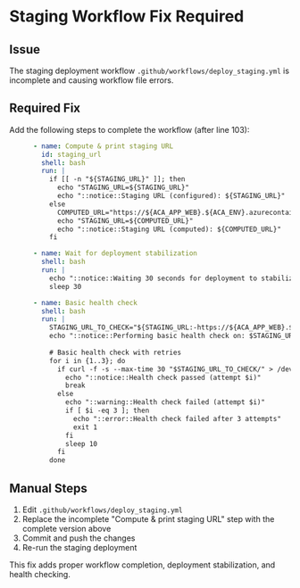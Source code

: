 # Staging Workflow Fix Required

## Issue
The staging deployment workflow `.github/workflows/deploy_staging.yml` is incomplete and causing workflow file errors.

## Required Fix
Add the following steps to complete the workflow (after line 103):

```yaml
      - name: Compute & print staging URL
        id: staging_url
        shell: bash
        run: |
          if [[ -n "${STAGING_URL}" ]]; then
            echo "STAGING_URL=${STAGING_URL}"
            echo "::notice::Staging URL (configured): ${STAGING_URL}"
          else
            COMPUTED_URL="https://${ACA_APP_WEB}.${ACA_ENV}.azurecontainerapps.io"
            echo "STAGING_URL=${COMPUTED_URL}"
            echo "::notice::Staging URL (computed): ${COMPUTED_URL}"
          fi

      - name: Wait for deployment stabilization
        shell: bash
        run: |
          echo "::notice::Waiting 30 seconds for deployment to stabilize..."
          sleep 30

      - name: Basic health check
        shell: bash
        run: |
          STAGING_URL_TO_CHECK="${STAGING_URL:-https://${ACA_APP_WEB}.${ACA_ENV}.azurecontainerapps.io}"
          echo "::notice::Performing basic health check on: $STAGING_URL_TO_CHECK"
          
          # Basic health check with retries
          for i in {1..3}; do
            if curl -f -s --max-time 30 "$STAGING_URL_TO_CHECK/" > /dev/null; then
              echo "::notice::Health check passed (attempt $i)"
              break
            else
              echo "::warning::Health check failed (attempt $i)"
              if [ $i -eq 3 ]; then
                echo "::error::Health check failed after 3 attempts"
                exit 1
              fi
              sleep 10
            fi
          done
```

## Manual Steps
1. Edit `.github/workflows/deploy_staging.yml`
2. Replace the incomplete "Compute & print staging URL" step with the complete version above
3. Commit and push the changes
4. Re-run the staging deployment

This fix adds proper workflow completion, deployment stabilization, and health checking.